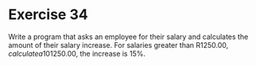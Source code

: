 # Exercise 34

Write a program that asks an employee for their salary and calculates the amount of their salary increase. For salaries greater than R$1250.00, calculate a 10% increase. For those lower than or equal to R$1250.00, the increase is 15%.
